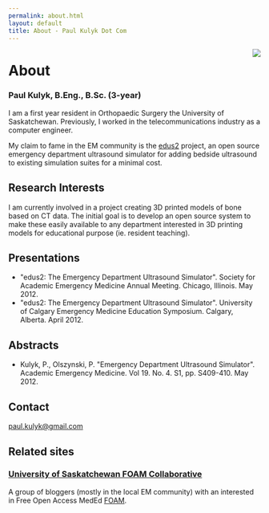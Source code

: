 ```yaml
---
permalink: about.html
layout: default
title: About - Paul Kulyk Dot Com
---
```


<img style="float:right" src="{{ site.url }}/images/kulyk_floating10.png" >

# About

### Paul Kulyk, B.Eng., B.Sc. (3-year)

I am a first year resident in Orthopaedic Surgery the University of Saskatchewan.  Previously, I worked in the telecommunications industry as a computer engineer.  

My claim to fame in the EM community is the [edus2](http://www.edus2.com) project, an open source emergency department ultrasound simulator for adding bedside ultrasound to existing simulation suites for a minimal cost.


## Research Interests

I am currently involved in a project creating 3D printed models of bone based on CT data.  The initial goal is to develop an open source system to make these easily available to any department interested in 3D printing models for educational purpose (ie. resident teaching).

## Presentations

* "edus2: The Emergency Department Ultrasound Simulator". Society for Academic Emergency Medicine Annual Meeting. Chicago, Illinois. May 2012.
* "edus2: The Emergency Department Ultrasound Simulator". University of Calgary Emergency Medicine Education Symposium. Calgary, Alberta. April 2012. 

## Abstracts

* Kulyk, P., Olszynski, P. "Emergency Department Ultrasound Simulator". Academic Emergency Medicine. Vol 19. No. 4. S1, pp. S409-410. May 2012.

## Contact

[paul.kulyk@gmail.com](mailto:paul.kulyk@gmail.com)

## Related sites

### [University of Saskatchewan FOAM Collaborative](https://wiki.usask.ca/display/FOAMusask/USask+FOAM+Collaborative)

A group of bloggers (mostly in the local EM community) with an interested in Free Open Access MedEd [FOAM](http://lifeinthefastlane.com/foam/).
